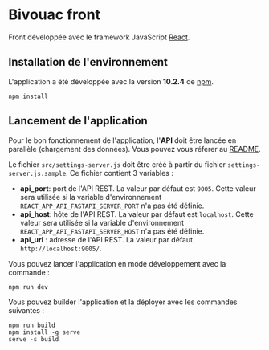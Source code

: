 # Bivouac front

Front développée avec le framework JavaScript [React](https://react.dev/).

## Installation de l'environnement

L'application a été développée avec la version **10.2.4** de [npm](https://www.npmjs.com/).

```shell
npm install
```

## Lancement de l'application

Pour le bon fonctionnement de l'application, l'**API** doit être lancée en parallèle (chargement des données).
Vous pouvez vous réferer au [README](../api/README.md).

Le fichier `src/settings-server.js` doit être créé à partir du fichier `settings-server.js.sample`.
Ce fichier contient 3 variables :

- **api_port**: port de l'API REST. La valeur par défaut est `9005`. Cette valeur sera utilisée si la variable d'environnement `REACT_APP_API_FASTAPI_SERVER_PORT` n'a pas été définie.
- **api_host**: hôte de l'API REST. La valeur par défaut est `localhost`. Cette valeur sera utilisée si la variable d'environnement `REACT_APP_API_FASTAPI_SERVER_HOST` n'a pas été définie.
- **api_url** : adresse de l'API REST. La valeur par défaut `http://localhost:9005/`.

Vous pouvez lancer l'application en mode développement avec la commande :

```shell
npm run dev
```

Vous pouvez builder l'application et la déployer avec les commandes suivantes :

```shell
npm run build
npm install -g serve
serve -s build
```
